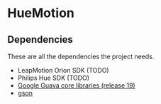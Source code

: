 HueMotion
=========

Dependencies
------------
These are all the dependencies the project needs.

- LeapMotion Orion SDK (TODO)
- Philips Hue SDK (TODO)
- [Google Guava core libraries (release 19)](https://github.com/google/guava/wiki/Release19)
- [gson](http://repo1.maven.org/maven2/com/google/code/gson/gson/2.7/gson-2.7.jar)